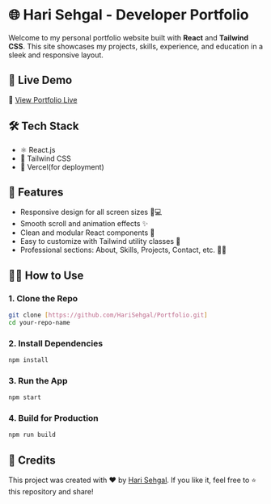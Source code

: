 # 🌐 Hari Sehgal - Developer Portfolio

Welcome to my personal portfolio website built with **React** and **Tailwind CSS**. This site showcases my projects, skills, experience, and education in a sleek and responsive layout.

## 🚀 Live Demo

🔗 [View Portfolio Live](https://harisehgalportfolio.vercel.app/)

## 🛠️ Tech Stack

- ⚛️ React.js
- 🎨 Tailwind CSS
- 💾 Vercel(for deployment)

## 📁 Features

- Responsive design for all screen sizes 📱💻
- Smooth scroll and animation effects ✨
- Clean and modular React components 🧩
- Easy to customize with Tailwind utility classes 🎯
- Professional sections: About, Skills, Projects, Contact, etc. 👨‍💻


## 🧑‍💻 How to Use

### 1. Clone the Repo

```bash
git clone [https://github.com/HariSehgal/Portfolio.git]
cd your-repo-name
````

### 2. Install Dependencies

```bash
npm install
```

### 3. Run the App

```bash
npm start
```

### 4. Build for Production

```bash
npm run build
```

## 🌟 Credits

This project was created with ❤️ by [Hari Sehgal](https://harisehgalportfolio.vercel.app/).
If you like it, feel free to ⭐ this repository and share!
